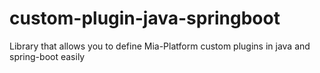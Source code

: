 # custom-plugin-java-springboot
Library that allows you to define Mia-Platform custom plugins in java and spring-boot easily

